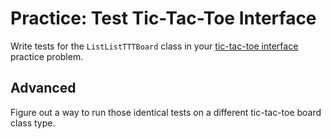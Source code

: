 # Practice: Test Tic-Tac-Toe Interface
Write tests for the `ListListTTTBoard` class in your [tic-tac-toe interface](interface.md) practice problem.

## Advanced
Figure out a way to run those identical tests on a different tic-tac-toe board class type.
